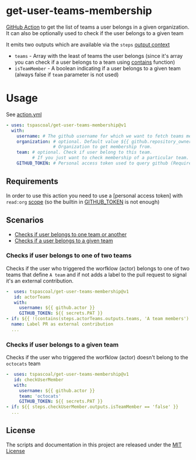 # get-user-teams-membership

[GitHub Action](https://github.com/features/actions) to get the list of teams a user belongs in a given organization.
It can also be optionally used to check if the user belongs to a given team

It emits two outputs which are available via the `steps` [output context](https://docs.github.com/en/actions/reference/context-and-expression-syntax-for-github-actions#steps-context)

* `teams` - Array with the least of teams the user belongs (since it's array you can check if a user belongs to a team using [contains](https://docs.github.com/en/actions/reference/context-and-expression-syntax-for-github-actions#contains) function)
* `isTeamMember` - A boolean indicating if a user belongs to a given team (always false if `team` parameter is not used)

# Usage

See [action.yml](action.yml)

```yaml
- uses: tspascoal/get-user-teams-membership@v1
  with:
    username: # The github username for which we want to fetch teams membership in a given organization.
    organization: # optional. Default value ${{ github.repository_owner }} 
                  # Organization to get membership from.
    team: # optional. Check if user belong to this team. 
          # If you just want to check membership of a particular team. (only team name, don't include orgname)
    GITHUB_TOKEN: # Personal access token used to query github (Requires scope: `read:org`)
```

## Requirements

In order to use this action you need to use a [personal access token] 
with `read:org` [scope](https://docs.github.com/en/developers/apps/scopes-for-oauth-apps#available-scopes) 
(so the builtin in [GITHUB_TOKEN](https://docs.github.com/en/actions/configuring-and-managing-workflows/authenticating-with-the-github_token) is not enough)

## Scenarios

- [Checks if user belongs to one team or another](#Checks-if-user-belongs-to-one-of-two-teams)
- [Checks if a user belongs to a given team](#Checks-if-user-belongs-to-a-given-team)

### Checks if user belongs to one of two teams

Checks if the user who triggered the worfklow (actor) belongs to one of two teams that define `A team` 
and if not adds a label to the pull request to signal it's an external contribution.

```yaml
-  uses: tspascoal/get-user-teams-membership@v1
   id: actorTeams
   with:
     username: ${{ github.actor }}
     GITHUB_TOKEN: ${{ secrets.PAT }}
- if: ${{ !(contains(steps.actorTeams.outputs.teams, 'A team members') || contains(steps.actorTeams.outputs.teams.teams, 'A team admins')) }}
  name: Label PR as external contribution
  ...  
```

### Checks if user belongs to a given team

Checks if the user who triggered the worfklow (actor) doesn't belong to the `octocats` team

```yaml
-  uses: tspascoal/get-user-teams-membership@v1
   id: checkUserMember
   with:
     username: ${{ github.actor }}
     team: 'octocats'
     GITHUB_TOKEN: ${{ secrets.PAT }}
- if: ${{ steps.checkUserMember.outputs.isTeamMember == 'false' }}
  ...  
```

## License

The scripts and documentation in this project are released under the [MIT License](LICENSE)
